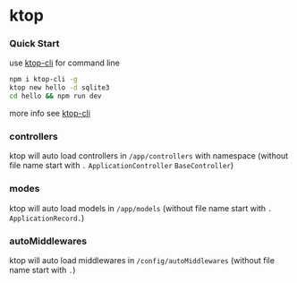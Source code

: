# ktop

### Quick Start

use [ktop-cli](https://github.com/ktopjs/ktop-cli) for command line

```bash
npm i ktop-cli -g
ktop new hello -d sqlite3
cd hello && npm run dev
```
more info see [ktop-cli](https://github.com/ktopjs/ktop-cli)

### controllers
ktop will auto load controllers in `/app/controllers`  with namespace (without file name start with `.` `ApplicationController` `BaseController`)

### modes
ktop will auto load models in `/app/models` (without file name start with `.` `ApplicationRecord.`)

### autoMiddlewares
ktop will auto load middlewares in `/config/autoMiddlewares` (without file name start with `.`)
  
